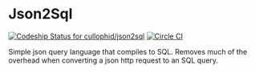 # Json2Sql
[ ![Codeship Status for cullophid/json2sql](https://codeship.com/projects/0eb1d7d0-6294-0132-e881-5206a1a455eb/status?branch=master)](https://codeship.com/projects/52088)
[![Circle CI](https://circleci.com/gh/cullophid/json2sql.svg?style=svg)](https://circleci.com/gh/cullophid/json2sql)

Simple json query language that compiles to SQL. Removes much of the overhead when converting a json http request to an SQL query.
